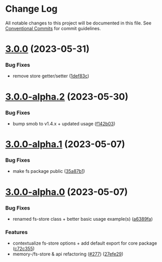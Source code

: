 # Change Log

All notable changes to this project will be documented in this file.
See [Conventional Commits](https://conventionalcommits.org) for commit guidelines.

# [3.0.0](https://github.com/tada5hi/ilingo/compare/v3.0.0-alpha.2...v3.0.0) (2023-05-31)


### Bug Fixes

* remove store getter/setter ([1def83c](https://github.com/tada5hi/ilingo/commit/1def83cef5e0e88704461d06fc671d2556989ea7))





# [3.0.0-alpha.2](https://github.com/tada5hi/ilingo/compare/v3.0.0-alpha.1...v3.0.0-alpha.2) (2023-05-30)


### Bug Fixes

* bump smob to v1.4.x + updated usage ([f142b03](https://github.com/tada5hi/ilingo/commit/f142b038ac0b506369aac15052fba51b6997a1e4))





# [3.0.0-alpha.1](https://github.com/tada5hi/ilingo/compare/v3.0.0-alpha.0...v3.0.0-alpha.1) (2023-05-07)


### Bug Fixes

* make fs package public ([35a87b1](https://github.com/tada5hi/ilingo/commit/35a87b13d0f7e75ed11400280506aa4a2d31569b))





# [3.0.0-alpha.0](https://github.com/tada5hi/ilingo/compare/v2.4.0...v3.0.0-alpha.0) (2023-05-07)


### Bug Fixes

* renamed fs-store class + better basic usage example(s) ([a6389fa](https://github.com/tada5hi/ilingo/commit/a6389fab956a2b6fd43c376f900045c6632e3bde))


### Features

* contextualize fs-store options + add default export for core package ([c72c355](https://github.com/tada5hi/ilingo/commit/c72c355c7cd9fbe1d4d879f01c902c667f350c63))
* memory-/fs-store & api refactoring ([#277](https://github.com/tada5hi/ilingo/issues/277)) ([27efe29](https://github.com/tada5hi/ilingo/commit/27efe2987e24269b53baa88ada336de5068a2180))
